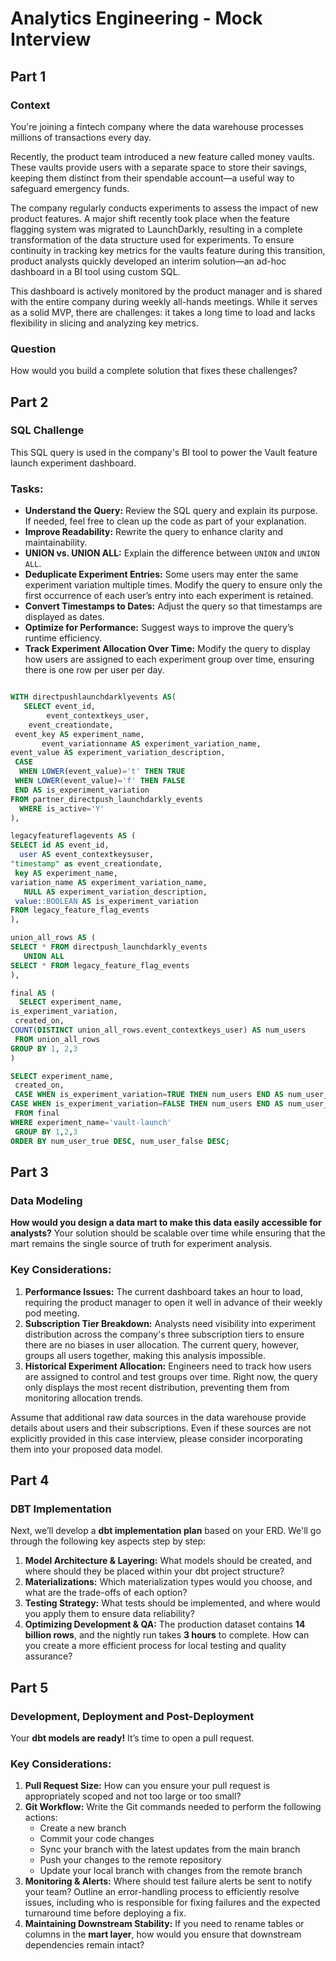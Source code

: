 # Analytics Engineering - Mock Interview

## Part 1

### Context

You're joining a fintech company where the data warehouse processes millions of transactions every day.

Recently, the product team introduced a new feature called money vaults. These vaults provide users with a separate space to store their savings, keeping them distinct from their spendable account—a useful way to safeguard emergency funds.

The company regularly conducts experiments to assess the impact of new product features. A major shift recently took place when the feature flagging system was migrated to LaunchDarkly, resulting in a complete transformation of the data structure used for experiments. To ensure continuity in tracking key metrics for the vaults feature during this transition, product analysts quickly developed an interim solution—an ad-hoc dashboard in a BI tool using custom SQL.

This dashboard is actively monitored by the product manager and is shared with the entire company during weekly all-hands meetings. While it serves as a solid MVP, there are challenges: it takes a long time to load and lacks flexibility in slicing and analyzing key metrics.

### Question

How would you build a complete solution that fixes these challenges?

## Part 2

### SQL Challenge

This SQL query is used in the company's BI tool to power the Vault feature launch experiment dashboard.

### Tasks:

- **Understand the Query:** Review the SQL query and explain its purpose. If needed, feel free to clean up the code as part of your explanation.
- **Improve Readability:** Rewrite the query to enhance clarity and maintainability.
- **UNION vs. UNION ALL:** Explain the difference between `UNION` and `UNION ALL`.
- **Deduplicate Experiment Entries:** Some users may enter the same experiment variation multiple times. Modify the query to ensure only the first occurrence of each user’s entry into each experiment is retained.
- **Convert Timestamps to Dates:** Adjust the query so that timestamps are displayed as dates.
- **Optimize for Performance:** Suggest ways to improve the query’s runtime efficiency.
- **Track Experiment Allocation Over Time:** Modify the query to display how users are assigned to each experiment group over time, ensuring there is one row per user per day.

```sql

WITH directpushlaunchdarklyevents AS(
   SELECT event_id,
		event_contextkeys_user,
    event_creationdate,
 event_key AS experiment_name,
       event_variationname AS experiment_variation_name,
event_value AS experiment_variation_description,
 CASE 
  WHEN LOWER(event_value)='t' THEN TRUE
 WHEN LOWER(event_value)='f' THEN FALSE 
 END AS is_experiment_variation
FROM partner_directpush_launchdarkly_events  
  WHERE is_active='Y'
),

legacyfeatureflagevents AS (  
SELECT id AS event_id,
  user AS event_contextkeysuser,
"timestamp" as event_creationdate,
 key AS experiment_name,
variation_name AS experiment_variation_name,
   NULL AS experiment_variation_description,
 value::BOOLEAN AS is_experiment_variation
FROM legacy_feature_flag_events
),

union_all_rows AS (
SELECT * FROM directpush_launchdarkly_events
   UNION ALL
SELECT * FROM legacy_feature_flag_events
),

final AS (
  SELECT experiment_name,
is_experiment_variation,
 created_on,
COUNT(DISTINCT union_all_rows.event_contextkeys_user) AS num_users
 FROM union_all_rows
GROUP BY 1, 2,3
)

SELECT experiment_name,
 created_on,
 CASE WHEN is_experiment_variation=TRUE THEN num_users END AS num_user_true,
CASE WHEN is_experiment_variation=FALSE THEN num_users END AS num_user_false
 FROM final
WHERE experiment_name='vault-launch'
 GROUP BY 1,2,3
ORDER BY num_user_true DESC, num_user_false DESC;
```

## Part 3

### Data Modeling

**How would you design a data mart to make this data easily accessible for analysts?** Your solution should be scalable over time while ensuring that the mart remains the single source of truth for experiment analysis.

### Key Considerations:

1. **Performance Issues:** The current dashboard takes an hour to load, requiring the product manager to open it well in advance of their weekly pod meeting.
2. **Subscription Tier Breakdown:** Analysts need visibility into experiment distribution across the company's three subscription tiers to ensure there are no biases in user allocation. The current query, however, groups all users together, making this analysis impossible.
3. **Historical Experiment Allocation:** Engineers need to track how users are assigned to control and test groups over time. Right now, the query only displays the most recent distribution, preventing them from monitoring allocation trends.

Assume that additional raw data sources in the data warehouse provide details about users and their subscriptions. Even if these sources are not explicitly provided in this case interview, please consider incorporating them into your proposed data model.

## Part 4

### DBT Implementation

Next, we’ll develop a **dbt implementation plan** based on your ERD. We'll go through the following key aspects step by step:

1. **Model Architecture & Layering:** What models should be created, and where should they be placed within your dbt project structure?
2. **Materializations:** Which materialization types would you choose, and what are the trade-offs of each option?
3. **Testing Strategy:** What tests should be implemented, and where would you apply them to ensure data reliability?
4. **Optimizing Development & QA:** The production dataset contains **14 billion rows**, and the nightly run takes **3 hours** to complete. How can you create a more efficient process for local testing and quality assurance?

## Part 5

### Development, Deployment and Post-Deployment

Your **dbt models are ready!** It’s time to open a pull request.

### Key Considerations:

1. **Pull Request Size:** How can you ensure your pull request is appropriately scoped and not too large or too small?
2. **Git Workflow:** Write the Git commands needed to perform the following actions:
    - Create a new branch
    - Commit your code changes
    - Sync your branch with the latest updates from the main branch
    - Push your changes to the remote repository
    - Update your local branch with changes from the remote branch
3. **Monitoring & Alerts:** Where should test failure alerts be sent to notify your team? Outline an error-handling process to efficiently resolve issues, including who is responsible for fixing failures and the expected turnaround time before deploying a fix.
4. **Maintaining Downstream Stability:** If you need to rename tables or columns in the **mart layer**, how would you ensure that downstream dependencies remain intact?
